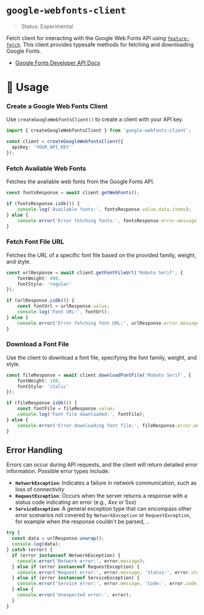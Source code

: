 # `google-webfonts-client`
> Status: Experimental

Fetch client for interacting with the Google Web Fonts API using [`feature-fetch`](https://github.com/inbeta-group/monorepo/tree/develop/packages/feature-fetch). This client provides typesafe methods for fetching and downloading Google Fonts.

- [Google Fonts Developer API Docs](https://developers.google.com/fonts/docs/developer_api)

# 📖 Usage

### Create a Google Web Fonts Client

Use `createGoogleWebfontsClient()` to create a client with your API key.

```ts
import { createGoogleWebfontsClient } from 'google-webfonts-client';

const client = createGoogleWebfontsClient({
  apiKey: 'YOUR_API_KEY'
});
```

### Fetch Available Web Fonts

Fetches the available web fonts from the Google Fonts API.

```ts
const fontsResponse = await client.getWebFonts();

if (fontsResponse.isOk()) {
    console.log('Available fonts:', fontsResponse.value.data.items);
} else {
    console.error('Error fetching fonts:', fontsResponse.error.message);
}
```

### Fetch Font File URL

Fetches the URL of a specific font file based on the provided family, weight, and style.

```ts
const urlResponse = await client.getFontFileUrl('Roboto Serif', {
    fontWeight: 400,
    fontStyle: 'regular'
});

if (urlResponse.isOk()) {
    const fontUrl = urlResponse.value;
    console.log('Font URL:', fontUrl);
} else {
    console.error('Error fetching font URL:', urlResponse.error.message);
}
```

### Download a Font File

Use the client to download a font file, specifying the font family, weight, and style.

```ts
const fileResponse = await client.downloadFontFile('Roboto Serif', {
    fontWeight: 100,
    fontStyle: 'italic'
});

if (fileResponse.isOk()) {
    const fontFile = fileResponse.value;
    console.log('Font file downloaded:', fontFile);
} else {
    console.error('Error downloading font file:', fileResponse.error.message);
}
```

## Error Handling

Errors can occur during API requests, and the client will return detailed error information. Possible error types include:

- **`NetworkException`**: Indicates a failure in network communication, such as loss of connectivity
- **`RequestException`**: Occurs when the server returns a response with a status code indicating an error (e.g., 4xx or 5xx)
- **`ServiceException`**: A general exception type that can encompass other error scenarios not covered by `NetworkException` or `RequestException`, for example when the response couldn't be parsed, ..

```ts
try {
  const data = urlResponse.unwrap();
  console.log(data);
} catch (error) {
  if (error instanceof NetworkException) {
    console.error('Network error:', error.message);
  } else if (error instanceof RequestException) {
    console.error('Request error:', error.message, 'Status:', error.status);
  } else if (error instanceof ServiceException) {
    console.error('Service error:', error.message, 'Code:', error.code);
  } else {
    console.error('Unexpected error:', error);
  }
}
```